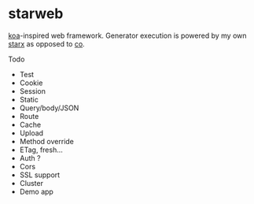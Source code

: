 starweb
=======

[koa](https://github.com/koajs/koa)-inspired web framework. Generator execution is powered by my own [starx](https://github.com/buunguyen/starx) as opposed to [co](https://github.com/visionmedia/co).

Todo

* Test
* Cookie
* Session
* Static
* Query/body/JSON
* Route
* Cache
* Upload
* Method override
* ETag, fresh...
* Auth ?
* Cors
* SSL support
* Cluster
* Demo app